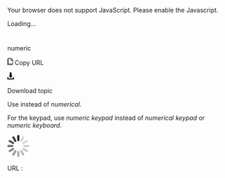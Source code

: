 Your browser does not support JavaScript. Please enable the Javascript.

Loading...

# 

numeric

![Copy URL](numeric_files/Copy.png)
Copy URL

![Download](numeric_files/Download.png)

Download topic

Use instead of *numerical*.

For the keypad, use *numeric keypad* instead of *numerical keypad* or *numeric keyboard*.

![In progress](numeric_files/activity-large.gif)

URL :
